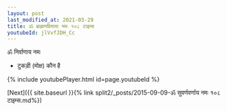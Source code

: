 ```yaml
---
layout: post
last_modified_at: 2021-03-29
title: ॐ ब्राह्मणप्रियाया नमः १०८ टाइम्स
youtubeId: jlVvfJDH_Cc
---
```

 
 
 ॐ निर्वाणाय नमः  
 
 -  टुकड़ी (मोक्ष) कौन है 
 
  
 
  
 
 
 
 
 
 


{% include youtubePlayer.html id=page.youtubeId %}
 
[Next]({{ site.baseurl }}{% link  split2/_posts/2015-09-09-ॐ सुवर्णवर्णाय नमः १०८ टाइम्स.md%})
 
